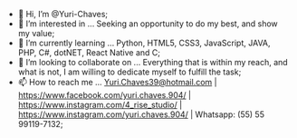 - 👋 Hi, I’m @Yuri-Chaves;
- 👀 I’m interested in ... Seeking an opportunity to do my best, and show my value;
- 🌱 I’m currently learning ... Python, HTML5, CSS3, JavaScript, JAVA, PHP, C#, dotNET, React Native and C;
- 💞️ I’m looking to collaborate on ... Everything that is within my reach, and what is not, I am willing to dedicate myself to fulfill the task;
- 📫 How to reach me ... Yuri.Chaves39@hotmail.com | https://www.facebook.com/yuri.chaves.904/ | https://www.instagram.com/4_rise_studio/ | https://www.instagram.com/yuri.chaves.904/ | Whatsapp: (55) 55 99119-7132;

<!---
Yuri-Chaves/Yuri-Chaves is a ✨ special ✨ repository because its `README.md` (this file) appears on your GitHub profile.
You can click the Preview link to take a look at your changes.
--->
